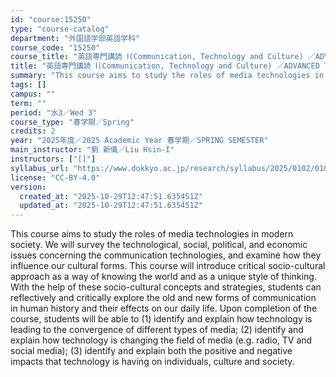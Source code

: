 ```yaml
---
id: "course:15250"
type: "course-catalog"
department: "外国語学部英語学科"
course_code: "15250"
course_title: "英語専門講読 Ⅰ(Communication, Technology and Culture) ／ADVANCED THEMATIC READING Ⅰ"
title: "英語専門講読 Ⅰ(Communication, Technology and Culture) ／ADVANCED THEMATIC READING Ⅰ"
summary: "This course aims to study the roles of media technologies in modern society. We will survey the technological, social, p…"
tags: []
campus: ""
term: ""
period: "水3／Wed 3"
course_type: "春学期／Spring"
credits: 2
year: "2025年度／2025 Academic Year 春学期／SPRING SEMESTER"
main_instructor: "劉 新儀／Liu Hsin-I"
instructors: ["[]"]
syllabus_url: "https://www.dokkyo.ac.jp/research/syllabus/2025/0102/0102_15250_ja_JP.html"
license: "CC-BY-4.0"
version:
  created_at: "2025-10-29T12:47:51.635451Z"
  updated_at: "2025-10-29T12:47:51.635451Z"
---
```

This course aims to study the roles of media technologies in modern society. We will survey the technological, social, political, and economic issues concerning the communication technologies, and examine how they influence our cultural forms. This course will introduce critical socio-cultural approach as a way of knowing the world and as a unique style of thinking. With the help of these socio-cultural concepts and strategies, students can reflectively and critically explore the old and new forms of communication in human history and their effects on our daily life. Upon completion of the course, students will be able to (1) identify and explain how technology is leading to the convergence of different types of media; (2) identify and explain how technology is changing the field of media (e.g. radio, TV and social media); (3) identify and explain both the positive and negative impacts that technology is having on individuals, culture and society.
